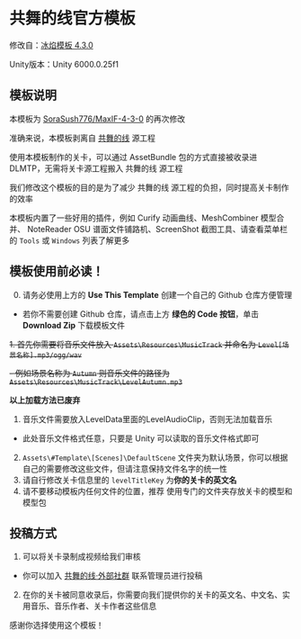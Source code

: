 # 共舞的线官方模板

修改自：[冰焰模板 4.3.0](https://chinadlrs.com/app/?id=41)

Unity版本：Unity 6000.0.25f1

## 模板说明
本模板为 [SoraSush776/MaxIF-4-3-0](https://github.com/SoraSushi776/MaxIFT-4-3-0) 的再次修改

准确来说，本模板剥离自 [共舞的线](https://chinadlrs.com/app/?id=55) 源工程

使用本模板制作的关卡，可以通过 AssetBundle 包的方式直接被收录进 DLMTP，无需将关卡源工程搬入 共舞的线 源工程

我们修改这个模板的目的是为了减少 共舞的线 源工程的负担，同时提高关卡制作的效率

本模板内置了一些好用的插件，例如 Curify 动画曲线、MeshCombiner 模型合并、 NoteReader OSU 谱面文件铺路机、ScreenShot 截图工具、请查看菜单栏的 `Tools` 或 `Windows` 列表了解更多

## 模板使用前必读！
0. 请务必使用上方的 **Use This Template** 创建一个自己的 Github 仓库方便管理
- 若你不需要创建 Github 仓库，请点击上方 **绿色的 Code 按钮**，单击 **Download Zip** 下载模板文件

~~1. 首先你需要将音乐文件放入 `Assets\Resources\MusicTrack` 并命名为 `Level[场景名称].mp3/ogg/wav`~~

~~-  例如场景名称为 `Autumn` 则音乐文件的路径为 `Assets\Resources\MusicTrack\LevelAutumn.mp3`~~

**以上加载方法已废弃**
1. 音乐文件需要放入LevelData里面的LevelAudioClip，否则无法加载音乐
- 此处音乐文件格式任意，只要是 Unity 可以读取的音乐文件格式即可
2. `Assets\#Template\[Scenes]\DefaultScene` 文件夹为默认场景，你可以根据自己的需要修改这些文件，但请注意保持文件名字的统一性
3. 请自行修改关卡信息里的 `levelTitleKey` 为**你的关卡的英文名**
4. 请不要移动模板内任何文件的位置，推荐 使用专门的文件夹存放关卡的模型和模型包

## 投稿方式
1. 可以将关卡录制成视频给我们审核
- 你可以加入 [共舞的线·外部社群](https://qun.qq.com/universal-share/share?ac=1&authKey=uGsfZj0her1YQa4331eNfztVJHpKWP8MwDsp3tqw8IZm30Z2RLrG5n8GJytz6CJM&busi_data=eyJncm91cENvZGUiOiI5OTI4Njc5NDYiLCJ0b2tlbiI6Ik8rM2VBY1laanVYV1NjNFZ0eTUyZkQ3eElFdW9oa3AwUE9La2w0ZVpOWERkUUVpY3A5Q0N5L2ticEU1b2c2WEMiLCJ1aW4iOiI2NjQ1MTYzODYifQ%3D%3D&data=AMrQpH9mjlPTF_Tx8uCjFOjMWj6fE6yEpyQzITFnK79vwviYJ5YwVPzrDLVvaAcDLwFde4SN7akz50HznelmHQ&svctype=4&tempid=h5_group_info) 联系管理员进行投稿
2. 在你的关卡被同意收录后，你需要向我们提供你的关卡的英文名、中文名、实用音乐、音乐作者、关卡作者这些信息

感谢你选择使用这个模板！

